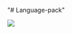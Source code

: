 "# Language-pack"

[![](https://jitpack.io/v/WinuxSoftSol/Language-pack.svg)](https://jitpack.io/#WinuxSoftSol/Language-pack)

